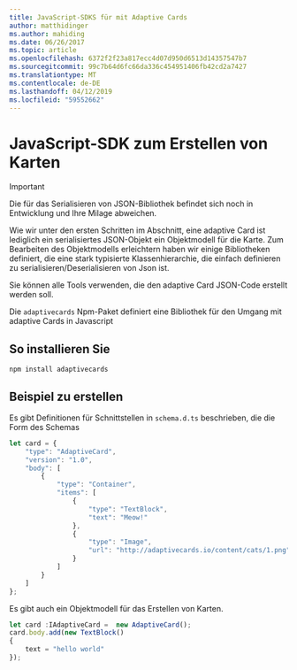 ```yaml
---
title: JavaScript-SDKS für mit Adaptive Cards
author: matthidinger
ms.author: mahiding
ms.date: 06/26/2017
ms.topic: article
ms.openlocfilehash: 6372f2f23a817ecc4d07d950d6513d14357547b7
ms.sourcegitcommit: 99c7b64d6fc66da336c454951406fb42cd2a7427
ms.translationtype: MT
ms.contentlocale: de-DE
ms.lasthandoff: 04/12/2019
ms.locfileid: "59552662"
---
```

# <a name="javascript-sdk-for-creating-cards"></a>JavaScript-SDK zum Erstellen von Karten

> [!IMPORTANT]
> Die für das Serialisieren von JSON-Bibliothek befindet sich noch in Entwicklung und Ihre Milage abweichen.

Wie wir unter den ersten Schritten im Abschnitt, eine adaptive Card ist lediglich ein serialisiertes JSON-Objekt ein Objektmodell für die Karte.  Zum Bearbeiten des Objektmodells erleichtern haben wir einige Bibliotheken definiert, die eine stark typisierte Klassenhierarchie, die einfach definieren zu serialisieren/Deserialisieren von Json ist.

Sie können alle Tools verwenden, die den adaptive Card JSON-Code erstellt werden soll.

Die `adaptivecards` Npm-Paket definiert eine Bibliothek für den Umgang mit adaptive Cards in Javascript

## <a name="to-install"></a>So installieren Sie
```console
npm install adaptivecards
```

## <a name="example-creating"></a>Beispiel zu erstellen 
Es gibt Definitionen für Schnittstellen in `schema.d.ts` beschrieben, die die Form des Schemas

```typescript
let card = {
    "type": "AdaptiveCard",
    "version": "1.0",
    "body": [
        {
            "type": "Container",
            "items": [
                {
                    "type": "TextBlock",
                    "text": "Meow!"
                },
                {
                    "type": "Image",
                    "url": "http://adaptivecards.io/content/cats/1.png"
                }
            ]
        }
    ]
};
```

Es gibt auch ein Objektmodell für das Erstellen von Karten.


```typescript
let card :IAdaptiveCard =  new AdaptiveCard();
card.body.add(new TextBlock() 
{
    text = "hello world"
});
```
